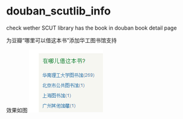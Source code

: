 douban_scutlib_info
===================

check wether SCUT library has  the book in douban book detail page

为豆瓣“哪里可以借这本书”添加华工图书馆支持

效果如图
![pic](/douban_scutlib_effect.PNG)


